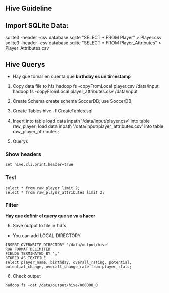 ## Hive Guideline

## Import SQLite Data:

sqlite3 -header -csv database.sqlite "SELECT * FROM Player" > Player.csv
sqlite3 -header -csv database.sqlite "SELECT * FROM Player_Attributes" > Player_Attributes.csv

## Hive Querys

- Hay que tomar en cuenta que **birthday es un timestamp**

1. Copy data file to hfs
    hadoop fs -copyFromLocal player.csv /data/input
    hadoop fs -copyFromLocal player_attributes.csv /data/input

2. Create Schema
    create schema SoccerDB;
    use SoccerDB;

3. Create Tables
    hive –f CreateTables.sql

4. Insert into table
    load data inpath '/data/input/player.csv' into table raw_player;
    load data inpath '/data/input/player_attributes.csv' into table raw_player_attributes;

5. Querys

### Show headers
    set hive.cli.print.header=true
### Test
    select * from raw_player limit 2;
    select * from raw_player_attributes limit 2;
### Filter
**Hay que definir el query que se va a hacer**


6. Save output to file in hdfs

- You can add LOCAL DIRECTORY 

```
INSERT OVERWRITE DIRECTORY '/data/output/hive'
ROW FORMAT DELIMITED
FIELDS TERMINATED BY ','
STORED AS TEXTFILE
select player_name, birthday, overall_rating, potential, potential_change, overall_change_rate from player_stats;
```

6. Check output

` hadoop fs -cat /data/output/hive/000000_0 `





